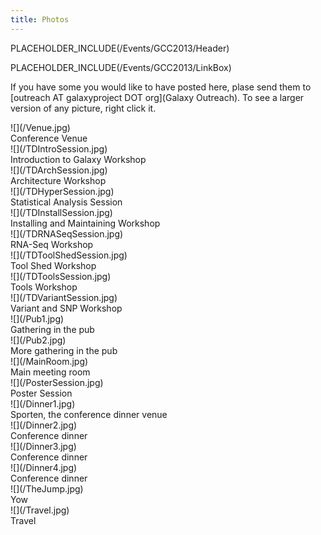 ```yaml
---
title: Photos
---
```

PLACEHOLDER_INCLUDE(/Events/GCC2013/Header)



PLACEHOLDER_INCLUDE(/Events/GCC2013/LinkBox)

If you have some you would like to have posted here, plase send them to [outreach AT galaxyproject DOT org](Galaxy Outreach).  To see a larger version of any picture, right click it.

<div class='center'>
<div class='left'>![](/Venue.jpg)<br />Conference Venue</div>
<div class='left'>![](/TDIntroSession.jpg)<br />Introduction to Galaxy Workshop</div>
<div class='left'>![](/TDArchSession.jpg)<br />Architecture Workshop</div>
<div class='left'>![](/TDHyperSession.jpg)<br />Statistical Analysis Session</div>
<div class='left'>![](/TDInstallSession.jpg)<br />Installing and Maintaining Workshop</div>
<div class='left'>![](/TDRNASeqSession.jpg)<br />RNA-Seq Workshop</div>
<div class='left'>![](/TDToolShedSession.jpg)<br />Tool Shed Workshop </div>
<div class='left'>![](/TDToolsSession.jpg)<br />Tools Workshop </div>
<div class='left'>![](/TDVariantSession.jpg)<br />Variant and SNP Workshop </div>
<div class='left'>![](/Pub1.jpg)<br />Gathering in the pub</div>
<div class='left'>![](/Pub2.jpg)<br />More gathering in the pub</div>
<div class='left'>![](/MainRoom.jpg)<br />Main meeting room</div>
<div class='left'>![](/PosterSession.jpg)<br />Poster Session</div>
<div class='left'>![](/Dinner1.jpg)<br /> Sporten, the conference dinner venue </div>
<div class='left'>![](/Dinner2.jpg)<br /> Conference dinner</div>
<div class='left'>![](/Dinner3.jpg)<br /> Conference dinner </div>
<div class='left'>![](/Dinner4.jpg)<br /> Conference dinner </div>
<div class='left'>![](/TheJump.jpg)<br /> Yow </div>
<div class='left'>![](/Travel.jpg)<br /> Travel </div>
<div class='right'></div>
